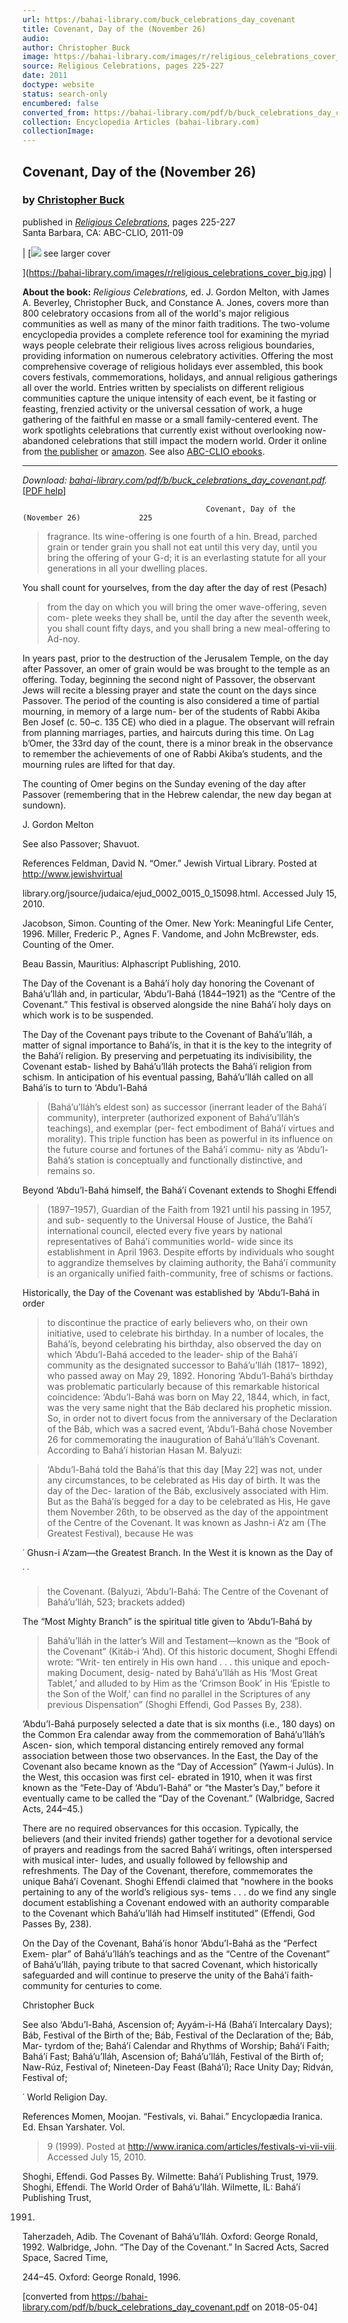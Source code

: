 ```yaml
---
url: https://bahai-library.com/buck_celebrations_day_covenant
title: Covenant, Day of the (November 26)
audio: 
author: Christopher Buck
image: https://bahai-library.com/images/r/religious_celebrations_cover_small.jpg
source: Religious Celebrations, pages 225-227
date: 2011
doctype: website
status: search-only
encumbered: false
converted_from: https://bahai-library.com/pdf/b/buck_celebrations_day_covenant.pdf
collection: Encyclopedia Articles (bahai-library.com)
collectionImage: 
---
```



## Covenant, Day of the (November 26)

### by [Christopher Buck](https://bahai-library.com/author/Christopher+Buck)

published in [_Religious Celebrations_](https://bahai-library.com/series/Religious%20Celebrations&like=on), pages 225-227  
Santa Barbara, CA: ABC-CLIO, 2011-09


| [![](https://bahai-library.com/images/r/religious_celebrations_cover_small.jpg)
see larger cover

](https://bahai-library.com/images/r/religious_celebrations_cover_big.jpg) |

**About the book:** _Religious Celebrations,_ ed. J. Gordon Melton, with James A. Beverley, Christopher Buck, and Constance A. Jones, covers more than 800 celebratory occasions from all of the world's major religious communities as well as many of the minor faith traditions. The two-volume encyclopedia provides a complete reference tool for examining the myriad ways people celebrate their religious lives across religious boundaries, providing information on numerous celebratory activities. Offering the most comprehensive coverage of religious holidays ever assembled, this book covers festivals, commemorations, holidays, and annual religious gatherings all over the world. Entries written by specialists on different religious communities capture the unique intensity of each event, be it fasting or feasting, frenzied activity or the universal cessation of work, a huge gathering of the faithful en masse or a small family-centered event. The work spotlights celebrations that currently exist without overlooking now-abandoned celebrations that still impact the modern world. Order it online from [the publisher](http://abc-clio.com/product.aspx?isbn=9781598842050) or [amazon](http://www.amazon.com/Religious-Celebrations-volumes-Encyclopedia-Commemorations/dp/1598842056). See also [ABC-CLIO ebooks](http://ebooks.abc-clio.com).  
  

* * *

  

_Download: [bahai-library.com/pdf/b/buck\_celebrations\_day_covenant.pdf](https://bahai-library.com/pdf/b/buck_celebrations_day_covenant.pdf)._ \[[PDF help](https://bahai-library.com/pdf/)\]


                                             Covenant, Day of the (November 26)             225

> fragrance. Its wine-offering is one fourth of a hin. Bread, parched grain or tender
> grain you shall not eat until this very day, until you bring the offering of your
G-d; it is an everlasting statute for all your generations in all your dwelling places.

You shall count for yourselves, from the day after the day of rest (Pesach)
> from the day on which you will bring the omer wave-offering, seven com-
> plete weeks they shall be, until the day after the seventh week, you shall
> count fifty days, and you shall bring a new meal-offering to Ad-noy.

In years past, prior to the destruction of the Jerusalem Temple, on the day after
Passover, an omer of grain would be was brought to the temple as an offering.
Today, beginning the second night of Passover, the observant Jews will recite a
blessing prayer and state the count on the days since Passover. The period of the
counting is also considered a time of partial mourning, in memory of a large num-
ber of the students of Rabbi Akiba Ben Josef (c. 50–c. 135 CE) who died in a
plague. The observant will refrain from planning marriages, parties, and haircuts
during this time. On Lag b’Omer, the 33rd day of the count, there is a minor break
in the observance to remember the achievements of one of Rabbi Akiba’s students,
and the mourning rules are lifted for that day.

The counting of Omer begins on the Sunday evening of the day after Passover
(remembering that in the Hebrew calendar, the new day began at sundown).

J. Gordon Melton

See also Passover; Shavuot.

References
Feldman, David N. “Omer.” Jewish Virtual Library. Posted at http://www.jewishvirtual

library.org/jsource/judaica/ejud_0002_0015_0_15098.html. Accessed July 15, 2010.

Jacobson, Simon. Counting of the Omer. New York: Meaningful Life Center, 1996.
Miller, Frederic P., Agnes F. Vandome, and John McBrewster, eds. Counting of the Omer.

Beau Bassin, Mauritius: Alphascript Publishing, 2010.

The Day of the Covenant is a Bahá’ı́ holy day honoring the Covenant of Bahá’u’lláh
and, in particular, ‘Abdu’l-Bahá (1844–1921) as the “Centre of the Covenant.”
This festival is observed alongside the nine Bahá’ı́ holy days on which work is to
be suspended.

The Day of the Covenant pays tribute to the Covenant of Bahá’u’lláh, a matter
of signal importance to Bahá’ı́s, in that it is the key to the integrity of the Bahá’ı́
religion. By preserving and perpetuating its indivisibility, the Covenant estab-
lished by Bahá’u’lláh protects the Bahá’ı́ religion from schism. In anticipation of
his eventual passing, Bahá’u’lláh called on all Bahá’ı́s to turn to ‘Abdu’l-Bahá

> (Bahá’u’lláh’s eldest son) as successor (inerrant leader of the Bahá’ı́ community),
> interpreter (authorized exponent of Bahá’u’lláh’s teachings), and exemplar (per-
> fect embodiment of Bahá’ı́ virtues and morality). This triple function has been as
> powerful in its influence on the future course and fortunes of the Bahá’ı́ commu-
> nity as ‘Abdu’l-Bahá’s station is conceptually and functionally distinctive, and
remains so.

Beyond ‘Abdu’l-Bahá himself, the Bahá’ı́ Covenant extends to Shoghi Effendi
> (1897–1957), Guardian of the Faith from 1921 until his passing in 1957, and sub-
> sequently to the Universal House of Justice, the Bahá’ı́ international council,
> elected every five years by national representatives of Bahá’ı́ communities world-
> wide since its establishment in April 1963. Despite efforts by individuals who
> sought to aggrandize themselves by claiming authority, the Bahá’ı́ community is
an organically unified faith-community, free of schisms or factions.

Historically, the Day of the Covenant was established by ‘Abdu’l-Bahá in order
> to discontinue the practice of early believers who, on their own initiative, used to
> celebrate his birthday. In a number of locales, the Bahá’ı́s, beyond celebrating
> his birthday, also observed the day on which ‘Abdu’l-Bahá acceded to the leader-
> ship of the Bahá’ı́ community as the designated successor to Bahá’u’lláh (1817–
> 1892), who passed away on May 29, 1892. Honoring ‘Abdu’l-Bahá’s birthday
> was problematic particularly because of this remarkable historical coincidence:
> ‘Abdu’l-Bahá was born on May 22, 1844, which, in fact, was the very same night
> that the Báb declared his prophetic mission. So, in order not to divert focus from
> the anniversary of the Declaration of the Báb, which was a sacred event,
> ‘Abdu’l-Bahá chose November 26 for commemorating the inauguration of
> Bahá’u’lláh’s Covenant. According to Bahá’ı́ historian Hasan M. Balyuzi:

> ‘Abdu’l-Bahá told the Bahá’ı́s that this day [May 22] was not, under any
> circumstances, to be celebrated as His day of birth. It was the day of the Dec-
> laration of the Báb, exclusively associated with Him. But as the Bahá’ı́s
> begged for a day to be celebrated as His, He gave them November 26th, to
> be observed as the day of the appointment of the Centre of the Covenant. It
was known as Jashn-i A‘z am (The Greatest Festival), because He was

˙
Ghusn-i A‘zam—the Greatest Branch. In the West it is known as the Day of

˙       ˙
> the Covenant. (Balyuzi, ‘Abdu’l-Bahá: The Centre of the Covenant of
> Bahá’u’lláh, 523; brackets added)

The “Most Mighty Branch” is the spiritual title given to ‘Abdu’l-Bahá by
> Bahá’u’lláh in the latter’s Will and Testament—known as the “Book of the
> Covenant” (Kitáb-i ‘Ahd). Of this historic document, Shoghi Effendi wrote: “Writ-
> ten entirely in His own hand . . . this unique and epoch-making Document, desig-
> nated by Bahá’u’lláh as His ‘Most Great Tablet,’ and alluded to by Him as the
> ‘Crimson Book’ in His ‘Epistle to the Son of the Wolf,’ can find no parallel in the
Scriptures of any previous Dispensation” (Shoghi Effendi, God Passes By, 238).

‘Abdu’l-Bahá purposely selected a date that is six months (i.e., 180 days) on the
Common Era calendar away from the commemoration of Bahá’u’lláh’s Ascen-
sion, which temporal distancing entirely removed any formal association between
those two observances. In the East, the Day of the Covenant also became known as
the “Day of Accession” (Yawm-i Julús). In the West, this occasion was first cel-
ebrated in 1910, when it was first known as the “Fete-Day of ‘Abdu’l-Bahá” or
“the Master’s Day,” before it eventually came to be called the “Day of the
Covenant.” (Walbridge, Sacred Acts, 244–45.)

There are no required observances for this occasion. Typically, the believers
(and their invited friends) gather together for a devotional service of prayers and
readings from the sacred Bahá’ı́ writings, often interspersed with musical inter-
ludes, and usually followed by fellowship and refreshments. The Day of the
Covenant, therefore, commemorates the unique Bahá’ı́ Covenant. Shoghi Effendi
claimed that “nowhere in the books pertaining to any of the world’s religious sys-
tems . . . do we find any single document establishing a Covenant endowed with an
authority comparable to the Covenant which Bahá’u’lláh had Himself instituted”
(Effendi, God Passes By, 238).

On the Day of the Covenant, Bahá’ı́s honor ‘Abdu’l-Bahá as the “Perfect Exem-
plar” of Bahá’u’lláh’s teachings and as the “Centre of the Covenant” of Bahá’u’lláh,
paying tribute to that sacred Covenant, which historically safeguarded and will
continue to preserve the unity of the Bahá’ı́ faith-community for centuries to
come.

Christopher Buck

See also ‘Abdu’l-Bahá, Ascension of; Ayyám-i-Há (Bahá’ı́ Intercalary Days);
Báb, Festival of the Birth of the; Báb, Festival of the Declaration of the; Báb, Mar-
tyrdom of the; Bahá’ı́ Calendar and Rhythms of Worship; Bahá’ı́ Faith; Bahá’ı́
Fast; Bahá’u’lláh, Ascension of; Bahá’u’lláh, Festival of the Birth of; Naw-Rúz,
Festival of; Nineteen-Day Feast (Bahá’ı́); Race Unity Day; Ridván, Festival of;

˙
World Religion Day.

References
Momen, Moojan. “Festivals, vi. Bahai.” Encyclopædia Iranica. Ed. Ehsan Yarshater. Vol.

> 9 (1999). Posted at http://www.iranica.com/articles/festivals-vi-vii-viii. Accessed
> July 15, 2010.

Shoghi, Effendi. God Passes By. Wilmette: Bahá’ı́ Publishing Trust, 1979.
Shoghi, Effendi. The World Order of Bahá’u’lláh. Wilmette, IL: Bahá’ı́ Publishing Trust,

1991.

Taherzadeh, Adib. The Covenant of Bahá’u’lláh. Oxford: George Ronald, 1992.
Walbridge, John. “The Day of the Covenant.” In Sacred Acts, Sacred Space, Sacred Time,

244–45. Oxford: George Ronald, 1996.


[converted from https://bahai-library.com/pdf/b/buck_celebrations_day_covenant.pdf on 2018-05-04]


